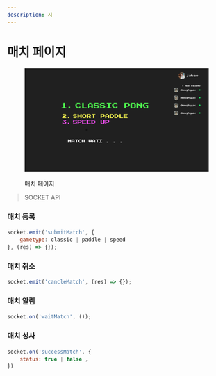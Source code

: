 ```yaml
---
description: 지
---
```


# 매치 페이지

<figure><img src="../../.gitbook/assets/image.png" alt=""><figcaption><p>매치 페이지</p></figcaption></figure>

> SOCKET API

### 매치 등록

```javascript
socket.emit('submitMatch', {
    gametype: classic | paddle | speed
}, (res) => {});
```



### 매치 취소

```jsx
socket.emit('cancleMatch', (res) => {});
```



### 매치 알림

```jsx
socket.on('waitMatch', ());
```



### 매치 성사

```javascript
socket.on('successMatch', {
	status: true | false ,
})
```



